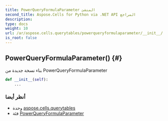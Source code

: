 ```yaml
---
title: PowerQueryFormulaParameter المنشئ
second_title: Aspose.Cells for Python via .NET API المراجع
description:
type: docs
weight: 10
url: /ar/aspose.cells.querytables/powerqueryformulaparameter/__init__/
is_root: false
---
```

##  PowerQueryFormulaParameter() {#}
بناء نسخة جديدة من PowerQueryFormulaParameter



```python
def __init__(self):
    ...
```





###  أنظر أيضا
* وحدة [aspose.cells.querytables](../../)
* فئة [PowerQueryFormulaParameter](/cells/python-net/ar/aspose.cells.querytables/powerqueryformulaparameter)
